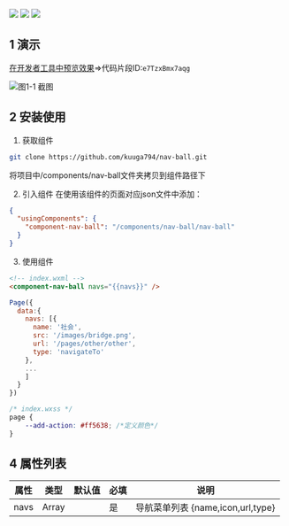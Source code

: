 [![](https://img.shields.io/github/stars/MakerGYT/mini-menu?style=flat-square)](https://github.com/kuuga794/nav-ball/stargazers)
[![](https://img.shields.io/github/forks/makergyt/mini-menu?style=flat-square)](https://github.com/kuuga794/nav-ball/network/members)
[![](https://img.shields.io/badge/basicLib->=2.2.3-brightgreen?logo=wechat)](https://github.com/kuuga794/nav-ball)

## 1 演示
[在开发者工具中预览效果](https://developers.weixin.qq.com/s/e7TzxBmx7aqg)=>代码片段ID:`e7TzxBmx7aqg`

![图1-1 截图](https://cdn.nlark.com/yuque/0/2020/gif/284449/1592180000986-7285c383-dafa-4aa7-ad01-80e407c37f31.gif)

## 2 安装使用
1. 获取组件
```sh
git clone https://github.com/kuuga794/nav-ball.git
```
将项目中/components/nav-ball文件夹拷贝到组件路径下

2. 引入组件
在使用该组件的页面对应json文件中添加：
```json
{
  "usingComponents": {
    "component-nav-ball": "/components/nav-ball/nav-ball"
  }
}
```

3. 使用组件
```html
<!-- index.wxml -->
<component-nav-ball navs="{{navs}}" />
```
```js
Page({
  data:{
    navs: [{
      name: '社会',
      src: '/images/bridge.png',
      url: '/pages/other/other',
      type: 'navigateTo'
    },
    ...
    ]
  }
}) 
```

```css
/* index.wxss */
page {
	--add-action: #ff5638; /*定义颜色*/
}
```

## 4 属性列表
| 属性 |类型| 默认值|必填|说明|
| -- | --|--|--|--|
| navs | Array | | 是 |导航菜单列表 {name,icon,url,type}|
